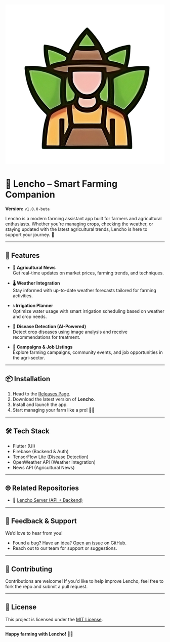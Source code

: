 # ![Lencho Logo](assets/images/logo.png)  
# 🚜 Lencho – Smart Farming Companion  
**Version:** `v1.0.0-beta`

Lencho is a modern farming assistant app built for farmers and agricultural enthusiasts. Whether you're managing crops, checking the weather, or staying updated with the latest agricultural trends, Lencho is here to support your journey. 🌾

---

## 🌟 Features

- **📰 Agricultural News**  
  Get real-time updates on market prices, farming trends, and techniques.

- **🌡️ Weather Integration**  
  Stay informed with up-to-date weather forecasts tailored for farming activities.

- **💧 Irrigation Planner**  
  Optimize water usage with smart irrigation scheduling based on weather and crop needs.

- **🦠 Disease Detection (AI-Powered)**  
  Detect crop diseases using image analysis and receive recommendations for treatment.

- **📢 Campaigns & Job Listings**  
  Explore farming campaigns, community events, and job opportunities in the agri-sector.

---

## 📦 Installation

1. Head to the [Releases Page](https://github.com/orange-carpet-org/lencho/releases).
2. Download the latest version of **Lencho**.
3. Install and launch the app.
4. Start managing your farm like a pro! 🚜🌱

---

## 🛠 Tech Stack

- Flutter (UI)
- Firebase (Backend & Auth)
- TensorFlow Lite (Disease Detection)
- OpenWeather API (Weather Integration)
- News API (Agricultural News)

---

## 🌐 Related Repositories

- 🔌 [Lencho Server (API + Backend)](https://github.com/orange-carpet-org/lencho-server)

---

## 💬 Feedback & Support

We’d love to hear from you!  
- Found a bug? Have an idea? [Open an issue](https://github.com/orange-carpet-org/lencho/issues) on GitHub.  
- Reach out to our team for support or suggestions.

---

## 🙌 Contributing

Contributions are welcome! If you'd like to help improve Lencho, feel free to fork the repo and submit a pull request.

---

## 📄 License

This project is licensed under the [MIT License](LICENSE).

---

**Happy farming with Lencho! 🌾🚜**
